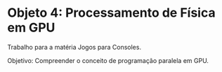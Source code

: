 # Objeto 4: Processamento de Física em GPU

Trabalho para a matéria Jogos para Consoles.

Objetivo: Compreender o conceito de programação paralela em GPU.
